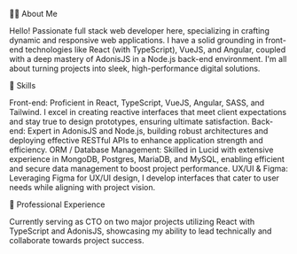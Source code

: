 👨‍💻 About Me

Hello! Passionate full stack web developer here, specializing in crafting dynamic and responsive web applications. I have a solid grounding in front-end technologies like React (with TypeScript), VueJS, and Angular, coupled with a deep mastery of AdonisJS in a Node.js back-end environment. I'm all about turning projects into sleek, high-performance digital solutions.


🚀 Skills

Front-end: Proficient in React, TypeScript, VueJS, Angular, SASS, and Tailwind. I excel in creating reactive interfaces that meet client expectations and stay true to design prototypes, ensuring ultimate satisfaction.
Back-end: Expert in AdonisJS and Node.js, building robust architectures and deploying effective RESTful APIs to enhance application strength and efficiency.
ORM / Database Management: Skilled in Lucid with extensive experience in MongoDB, Postgres, MariaDB, and MySQL, enabling efficient and secure data management to boost project performance.
UX/UI & Figma: Leveraging Figma for UX/UI design, I develop interfaces that cater to user needs while aligning with project vision.


💼 Professional Experience

Currently serving as CTO on two major projects utilizing React with TypeScript and AdonisJS, showcasing my ability to lead technically and collaborate towards project success.
